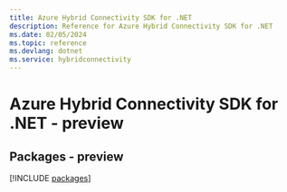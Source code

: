 ```yaml
---
title: Azure Hybrid Connectivity SDK for .NET
description: Reference for Azure Hybrid Connectivity SDK for .NET
ms.date: 02/05/2024
ms.topic: reference
ms.devlang: dotnet
ms.service: hybridconnectivity
---
```

# Azure Hybrid Connectivity SDK for .NET - preview
## Packages - preview
[!INCLUDE [packages](hybrid-connectivity-index.md)]